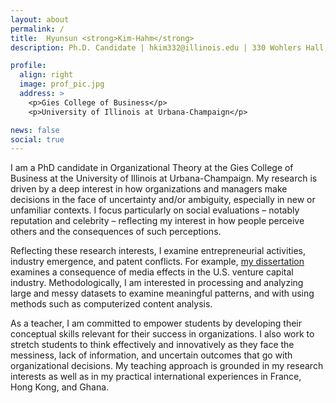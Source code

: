 ```yaml
---
layout: about
permalink: /
title:  Hyunsun <strong>Kim-Hahm</strong> 
description: Ph.D. Candidate | hkim332@illinois.edu | 330 Wohlers Hall, 1206 S. Sixth Street, Champaign, IL 61820

profile:
  align: right
  image: prof_pic.jpg
  address: >
    <p>Gies College of Business</p>
    <p>University of Illinois at Urbana-Champaign</p>

news: false
social: true
---
```


I am a PhD candidate in Organizational Theory at the Gies College of Business at the University of Illinois at Urbana-Champaign. My research is driven by a deep interest in how organizations and managers make decisions in the face of uncertainty and/or ambiguity, especially in new or unfamiliar contexts. I focus particularly on social evaluations – notably reputation and celebrity – reflecting my interest in how people perceive others and the consequences of such perceptions. 

Reflecting these research interests, I examine entrepreneurial activities, industry emergence, and patent conflicts. For example, <a href="/research/"> my dissertation </a> examines a consequence of media effects in the U.S. venture capital industry. Methodologically, I am interested in processing and analyzing large and messy datasets to examine meaningful patterns, and with using methods such as computerized content analysis. 

As a teacher, I am committed to empower students by developing their conceptual skills relevant for their success in organizations. I also work to stretch students to think effectively and innovatively as they face the messiness, lack of information, and uncertain outcomes that go with organizational decisions. My teaching approach is grounded in my research interests as well as in my practical international experiences in France, Hong Kong, and Ghana.  